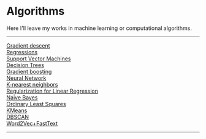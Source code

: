 # Algorithms
Here I'll leave my works in machine learning or computational algorithms.
<hr>
<a href="https://nbviewer.jupyter.org/github/RomanSafronenkov/Algorithms/blob/master/files/Gradient%20Descent.ipynb" target="_blank">Gradient descent</a>
<br>
<a href="https://nbviewer.jupyter.org/github/RomanSafronenkov/Algorithms/blob/master/files/Regressions.ipynb" target="_blank">Regressions</a>
<br>
<a href="https://nbviewer.jupyter.org/github/RomanSafronenkov/Algorithms/blob/master/files/Support%20Vector%20Machines.ipynb" target="_blank">Support Vector Machines</a>
<br>
<a href="https://nbviewer.jupyter.org/github/RomanSafronenkov/Algorithms/blob/master/files/Decision%20Trees.ipynb" target="_blank">Decision Trees</a>
<br>
<a href="https://nbviewer.jupyter.org/github/RomanSafronenkov/Algorithms/blob/master/files/Gradient%20boosting.ipynb" target="_blank">Gradient boosting</a>
<br>
<a href="https://nbviewer.jupyter.org/github/RomanSafronenkov/Algorithms/blob/master/files/Neural%20Network.ipynb" target="_blank">Neural Network</a>
<br>
<a href="https://nbviewer.jupyter.org/github/RomanSafronenkov/Algorithms/blob/master/files/KNN.ipynb" target="_blank">K-nearest neighbors</a>
<br>
<a href="https://nbviewer.jupyter.org/github/RomanSafronenkov/Algorithms/blob/master/files/Regularization%20for%20Linear%20Regression.ipynb" target="_blank">Regularization for Linear Regression</a>
<br>
<a href="https://nbviewer.jupyter.org/github/RomanSafronenkov/Algorithms/blob/master/files/Naive%20Bayes.ipynb" target="_blank">Naive Bayes</a>
<br>
<a href="https://nbviewer.jupyter.org/github/RomanSafronenkov/Algorithms/blob/master/files/OLS.ipynb" target="_blank">Ordinary Least Squares</a>
<br>
<a href="https://nbviewer.jupyter.org/github/RomanSafronenkov/Algorithms/blob/master/files/KMeans.ipynb" target="_blank">KMeans</a>
<br>
<a href="https://nbviewer.jupyter.org/github/RomanSafronenkov/Algorithms/blob/master/files/DBSCAN.ipynb" target="_blank">DBSCAN</a>
<br>
<a href="https://nbviewer.org/github/RomanSafronenkov/Algorithms/blob/master/files/Word2Vec%2BFastText%20Embeddings.ipynb" target="_blank">Word2Vec+FastText</a>
<hr>

